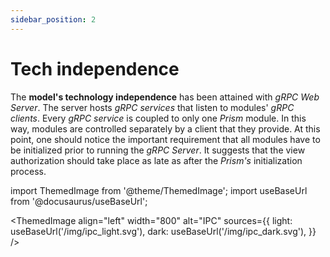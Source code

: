 ```yaml
---
sidebar_position: 2
---
```


# Tech independence

The **model's technology independence** has been attained with *gRPC Web Server*. The server hosts *gRPC services* that listen to modules' *gRPC clients*. Every *gRPC service* is coupled to only one *Prism* module. In this way, modules are controlled separately by a client that they provide. At this point, one should notice the important requirement that all modules have to be initialized prior to running the *gRPC Server*. It suggests that the view authorization should take place as late as after the *Prism's* initialization process.

import ThemedImage from '@theme/ThemedImage';
import useBaseUrl from '@docusaurus/useBaseUrl';

<ThemedImage
  align="left"
  width="800"
  alt="IPC"
  sources={{
    light: useBaseUrl('/img/ipc_light.svg'),
    dark: useBaseUrl('/img/ipc_dark.svg'),
  }} />